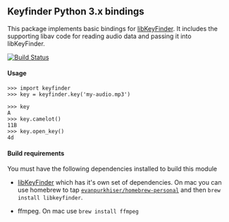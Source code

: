 ## Keyfinder Python 3.x bindings

This package implements basic bindings for
[libKeyFinder](https://github.com/mixxxdj/libkeyfinder). It includes the
supporting libav code for reading audio data and passing it into libKeyFinder.

[![Build Status](https://github.com/evanpurkhiser/keyfinder-py/workflows/build/badge.svg)](https://github.com/evanpurkhiser/keyfinder-py/actions?query=workflow%3Abuild)

#### Usage

```pycon
>>> import keyfinder
>>> key = keyfinder.key('my-audio.mp3')

>>> key
A
>>> key.camelot()
11B
>>> key.open_key()
4d
```

#### Build requirements

You must have the following dependencies installed to build this module

- [libKeyFinder](https://github.com/mixxxdj/libkeyfinder#installation) which has
  it's own set of dependencies. On mac you can use homebrew to tap
  [`evanpurkhiser/homebrew-personal`](https://github.com/EvanPurkhiser/homebrew-personal)
  and then `brew install libkeyfinder`.

- ffmpeg. On mac use `brew install ffmpeg`
